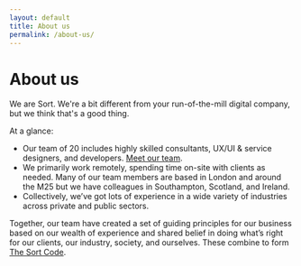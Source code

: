```yaml
---
layout: default
title: About us
permalink: /about-us/
---
```

About us
========
We are Sort. We're a bit different from your run-of-the-mill digital company, but we think that's a good thing.

At a glance:
- Our team of 20 includes highly skilled consultants, UX/UI & service designers, and developers. [Meet our team](/team/).
- We primarily work remotely, spending time on-site with clients as needed. Many of our team members are based in London and around the M25 but we have colleagues in Southampton, Scotland, and Ireland.
- Collectively, we’ve got lots of experience in a wide variety of industries across private and public sectors.

Together, our team have created a set of guiding principles for our business based on our wealth of experience and shared belief in doing what’s right for our clients, our industry, society, and ourselves. These combine to form [The Sort Code](/sort-code/).